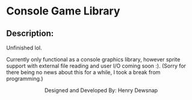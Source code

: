 # Console Game Library

## Description:

Unfinished lol.

Currently only functional as a console graphics library, however sprite support with external file reading and user I/O coming soon :).
(Sorry for there being no news about this for a while, I took a break from programming.)






















<div align = "center">
  Designed and Developed By: Henry Dewsnap
</div>
